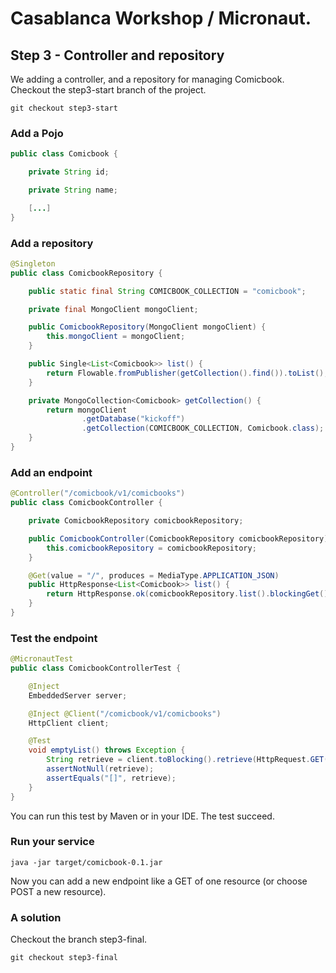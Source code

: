# Casablanca Workshop / Micronaut.

## Step 3 - Controller and repository

We adding a controller, and a repository for managing Comicbook. Checkout the step3-start branch of the project.

```shell
git checkout step3-start
```

### Add a Pojo

```java
public class Comicbook {

    private String id;

    private String name;

    [...]
}
```

### Add a repository

```java
@Singleton
public class ComicbookRepository {

    public static final String COMICBOOK_COLLECTION = "comicbook";

    private final MongoClient mongoClient;

    public ComicbookRepository(MongoClient mongoClient) {
        this.mongoClient = mongoClient;
    }

    public Single<List<Comicbook>> list() {
        return Flowable.fromPublisher(getCollection().find()).toList();
    }

    private MongoCollection<Comicbook> getCollection() {
        return mongoClient
                .getDatabase("kickoff")
                .getCollection(COMICBOOK_COLLECTION, Comicbook.class);
    }
}
```

### Add an endpoint

```java
@Controller("/comicbook/v1/comicbooks")
public class ComicbookController {

    private ComicbookRepository comicbookRepository;

    public ComicbookController(ComicbookRepository comicbookRepository) {
        this.comicbookRepository = comicbookRepository;
    }

    @Get(value = "/", produces = MediaType.APPLICATION_JSON)
    public HttpResponse<List<Comicbook>> list() {
        return HttpResponse.ok(comicbookRepository.list().blockingGet());
    }
}
```
### Test the endpoint

```java
@MicronautTest
public class ComicbookControllerTest {

    @Inject
    EmbeddedServer server;

    @Inject @Client("/comicbook/v1/comicbooks")
    HttpClient client;

    @Test 
    void emptyList() throws Exception {
        String retrieve = client.toBlocking().retrieve(HttpRequest.GET(""), String.class);
        assertNotNull(retrieve);
        assertEquals("[]", retrieve);
    }
}
```
You can run this test by Maven or in your IDE. The test succeed.

### Run your service

```shell
java -jar target/comicbook-0.1.jar
```

Now you can add a new endpoint like a GET of one resource (or choose POST a new resource).

### A solution

Checkout the branch step3-final.

```shell
git checkout step3-final
```